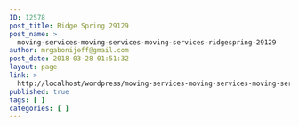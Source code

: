 ```yaml
---
ID: 12578
post_title: Ridge Spring 29129
post_name: >
  moving-services-moving-services-moving-services-ridgespring-29129
author: mrgabonijeff@gmail.com
post_date: 2018-03-28 01:51:32
layout: page
link: >
  http://localhost/wordpress/moving-services-moving-services-moving-services-ridgespring-29129/
published: true
tags: [ ]
categories: [ ]
---
```

